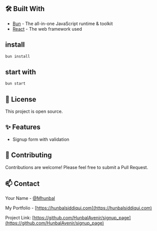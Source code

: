 ## 🛠️ Built With

- [Bun](https://bun.sh) - The all-in-one JavaScript runtime & toolkit
- [React](https://reactjs.org/) - The web framework used

## install

```bash
bun install
```

## start with

```bash
bun start
```

## 📝 License

This project is open source.

## ✨ Features

- Signup form with validation

## 🤝 Contributing

Contributions are welcome! Please feel free to submit a Pull Request.

## 📫 Contact

Your Name - [@Mhunbal](https://twitter.com/yourtwitter)

My Portfolio - [https://hunbalsiddiqui.com](https://hunbalsiddiqui.com)

Project Link: [https://github.com/HunbalAvenir/signup_page](https://github.com/HunbalAvenir/signup_page)
